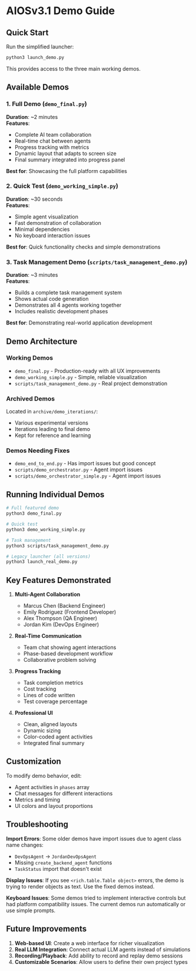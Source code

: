 # AIOSv3.1 Demo Guide

## Quick Start

Run the simplified launcher:
```bash
python3 launch_demo.py
```

This provides access to the three main working demos.

## Available Demos

### 1. Full Demo (`demo_final.py`)
**Duration**: ~2 minutes  
**Features**:
- Complete AI team collaboration
- Real-time chat between agents
- Progress tracking with metrics
- Dynamic layout that adapts to screen size
- Final summary integrated into progress panel

**Best for**: Showcasing the full platform capabilities

### 2. Quick Test (`demo_working_simple.py`)
**Duration**: ~30 seconds  
**Features**:
- Simple agent visualization
- Fast demonstration of collaboration
- Minimal dependencies
- No keyboard interaction issues

**Best for**: Quick functionality checks and simple demonstrations

### 3. Task Management Demo (`scripts/task_management_demo.py`)
**Duration**: ~3 minutes  
**Features**:
- Builds a complete task management system
- Shows actual code generation
- Demonstrates all 4 agents working together
- Includes realistic development phases

**Best for**: Demonstrating real-world application development

## Demo Architecture

### Working Demos
- `demo_final.py` - Production-ready with all UX improvements
- `demo_working_simple.py` - Simple, reliable visualization
- `scripts/task_management_demo.py` - Real project demonstration

### Archived Demos
Located in `archive/demo_iterations/`:
- Various experimental versions
- Iterations leading to final demo
- Kept for reference and learning

### Demos Needing Fixes
- `demo_end_to_end.py` - Has import issues but good concept
- `scripts/demo_orchestrator.py` - Agent import issues
- `scripts/demo_orchestrator_simple.py` - Agent import issues

## Running Individual Demos

```bash
# Full featured demo
python3 demo_final.py

# Quick test
python3 demo_working_simple.py

# Task management
python3 scripts/task_management_demo.py

# Legacy launcher (all versions)
python3 launch_real_demo.py
```

## Key Features Demonstrated

1. **Multi-Agent Collaboration**
   - Marcus Chen (Backend Engineer)
   - Emily Rodriguez (Frontend Developer)
   - Alex Thompson (QA Engineer)
   - Jordan Kim (DevOps Engineer)

2. **Real-Time Communication**
   - Team chat showing agent interactions
   - Phase-based development workflow
   - Collaborative problem solving

3. **Progress Tracking**
   - Task completion metrics
   - Cost tracking
   - Lines of code written
   - Test coverage percentage

4. **Professional UI**
   - Clean, aligned layouts
   - Dynamic sizing
   - Color-coded agent activities
   - Integrated final summary

## Customization

To modify demo behavior, edit:
- Agent activities in `phases` array
- Chat messages for different interactions
- Metrics and timing
- UI colors and layout proportions

## Troubleshooting

**Import Errors**: Some older demos have import issues due to agent class name changes:
- `DevOpsAgent` → `JordanDevOpsAgent`
- Missing `create_backend_agent` functions
- `TaskStatus` import that doesn't exist

**Display Issues**: If you see `<rich.table.Table object>` errors, the demo is trying to render objects as text. Use the fixed demos instead.

**Keyboard Issues**: Some demos tried to implement interactive controls but had platform compatibility issues. The current demos run automatically or use simple prompts.

## Future Improvements

1. **Web-based UI**: Create a web interface for richer visualization
2. **Real LLM Integration**: Connect actual LLM agents instead of simulations
3. **Recording/Playback**: Add ability to record and replay demo sessions
4. **Customizable Scenarios**: Allow users to define their own project types